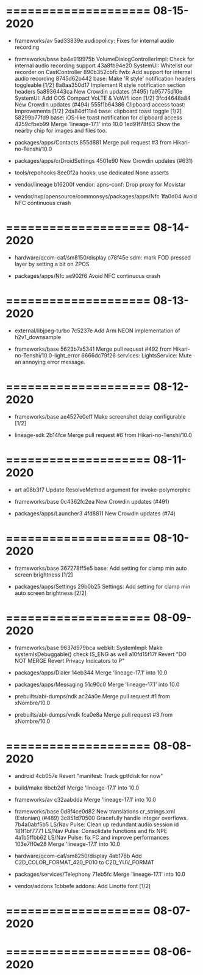 ====================
     08-15-2020
====================


   * frameworks/av
5ad33839e audiopolicy: Fixes for internal audio recording

   * frameworks/base
ba4e919975b VolumeDialogControllerImpl: Check for internal audio recording support
43a8fb94e20 SystemUI: Whitelist our recorder on CastController
890b352cbfc fwb: Add support for internal audio recording
8745d62b442 base: Make 'R style' notification headers toggleable [1/2]
8a8aa350d17 Implement R style notification section headers
5a8936443ca New Crowdin updates (#495)
fa95775d10e SystemUI: Add OOS Compact  VoLTE & VoWifi icon [1/2]
3fcd4648a84 New Crowdin updates (#494)
555f1b64386 Clipboard access toast: Improvements [1/2]
2da84df11a4 base: clipboard toast toggle [1/2]
58299b77fd9 base: iOS-like toast notification for clipboard access
4259cfbeb99 Merge 'lineage-17.1' into 10.0
1ed91f78f63 Show the nearby chip for images and files too.

   * packages/apps/Contacts
855d881 Merge pull request #3 from Hikari-no-Tenshi/10.0

   * packages/apps/crDroidSettings
4501e90 New Crowdin updates (#631)

   * tools/repohooks
8ee0f2a hooks: use dedicated None asserts

   * vendor/lineage
b16200f vendor: apns-conf: Drop proxy for Movistar

   * vendor/nxp/opensource/commonsys/packages/apps/Nfc
1fa0d04 Avoid NFC continuous crash

====================
     08-14-2020
====================


   * hardware/qcom-caf/sm8150/display
c78f45e sdm: mark FOD pressed layer by setting a bit on ZPOS

   * packages/apps/Nfc
ae902f6 Avoid NFC continuous crash

====================
     08-13-2020
====================


   * external/libjpeg-turbo
7c5237e Add Arm NEON implementation of h2v1_downsample

   * frameworks/base
5623b7a5341 Merge pull request #492 from Hikari-no-Tenshi/10.0-light_error
6666dc79f26 services: LightsService: Mute an annoying error message.

====================
     08-12-2020
====================


   * frameworks/base
ae4527e0eff Make screenshot delay configurable [1/2]

   * lineage-sdk
2b14fce Merge pull request #6 from Hikari-no-Tenshi/10.0

====================
     08-11-2020
====================


   * art
a08b3f7 Update ResolveMethod argument for invoke-polymorphic

   * frameworks/base
0c4362fc2ea New Crowdin updates (#491)

   * packages/apps/Launcher3
4fd8811 New Crowdin updates (#74)

====================
     08-10-2020
====================


   * frameworks/base
367278ff5e5 base: Add setting for clamp min auto screen brightness [1/2]

   * packages/apps/Settings
29b0b25 Settings: Add setting for clamp min auto screen brightness [2/2]

====================
     08-09-2020
====================


   * frameworks/base
9637d979bca webkit: SystemImpl: Make systemIsDebuggable() check IS_ENG as well
a10fd15f17f Revert "DO NOT MERGE Revert Privacy Indicators to P"

   * packages/apps/Dialer
14eb344 Merge 'lineage-17.1' into 10.0

   * packages/apps/Messaging
51c90c0 Merge 'lineage-17.1' into 10.0

   * prebuilts/abi-dumps/ndk
ac24a0e Merge pull request #1 from xNombre/10.0

   * prebuilts/abi-dumps/vndk
fca0e8a Merge pull request #3 from xNombre/10.0

====================
     08-08-2020
====================


   * android
4cb057e Revert "manifest: Track gptfdisk for now"

   * build/make
6bcb2df Merge 'lineage-17.1' into 10.0

   * frameworks/av
c32aabdda Merge 'lineage-17.1' into 10.0

   * frameworks/base
0d8f4ce0d82 New translations cr_strings.xml (Estonian) (#489)
3c851d70500 Gracefully handle integer overflows.
7b4a0abf5b5 LS/Nav Pulse: Clean up redundant audio session id
181f1bf7771 LS/Nav Pulse: Consolidate functions and fix NPE
4a1b5ffbb62 LS/Nav Pulse: fix FC and improve performances
103e7ff0e28 Merge 'lineage-17.1' into 10.0

   * hardware/qcom-caf/sm8250/display
4ab176b Add C2D_COLOR_FORMAT_420_P010 to C2D_YUV_FORMAT

   * packages/services/Telephony
71eb5fc Merge 'lineage-17.1' into 10.0

   * vendor/addons
1cbbefe addons: Add Linotte font [1/2]

====================
     08-07-2020
====================


====================
     08-06-2020
====================



